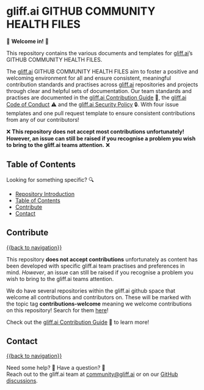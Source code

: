 # gliff.ai GITHUB COMMUNITY HEALTH FILES

👋 **Welcome in!** 👋

This repository contains the various documents and templates for [gliff.ai](https://gliff.ai)’s GITHUB COMMUNITY HEALTH FILES.

The [gliff.ai](https://gliff.ai) GITHUB COMMUNITY HEALTH FILES aim to foster a positive and welcoming environment for all and ensure consistent, meaningful contribution standards and practises across [gliff.ai](https://gliff.ai) repositories and projects through clear and helpful sets of documentation. Our team standards and practises are documented in the [gliff.ai Contribution Guide](https://github.com/gliff-ai/.github/blob/main/CONTRIBUTING.md) 👋, the [gliff.ai Code of Conduct](https://github.com/gliff-ai/.github/blob/main/CODE_OF_CONDUCT.md) ⚠️ and the [gliff.ai Security Policy](https://github.com/gliff-ai/.github/blob/main/SECURITY.md) 🔒. With four issue templates and one pull request template to ensure consistent contributions from any of our contributors!

❌ **This repository does not accept most contributions unfortunately! However, an issue can still be raised if you recognise a problem you wish to bring to the gliff.ai teams attention.** ❌

## Table of Contents

Looking for something specific? 🔍

 - [Repository Introduction](#gliffai-github-community-health-files)
 - [Table of Contents](#table-of-contents)
 - [Contribute](#contribute)
 - [Contact](#contact)

## Contribute

[{{back to navigation}}](#table-of-contents)

This repository **does not accept contributions** unfortunately as content has been developed with specific gliff.ai team practises and preferences in mind. _However_, an issue can still be raised if you recognise a problem you wish to bring to the gliff.ai teams attention.

We do have several repositories within the gliff.ai github space that  welcome all contributions and contributors on. These will be marked with the topic tag **contributions-welcome** meaning we welcome contributions on this repository! Search for them [here](https://github.com/search?q=topic%3Acontributors-welcome+org%3Agliff-ai&type=Repositories)!

Check out the [gliff.ai Contribution Guide](https://github.com/gliff-ai/.github/blob/main/CONTRIBUTING.md) 👋 to learn more!

## Contact

[{{back to navigation}}](#table-of-contents)

Need some help? 🤔 Have a question? 🧠 \
Reach out to the gliff.ai team at [community@gliff.ai](mailto:community@gliff.ai?subject=[GitHub]) or on our [GitHub discussions](https://github.com/gliff-ai/annotate/discussions).
